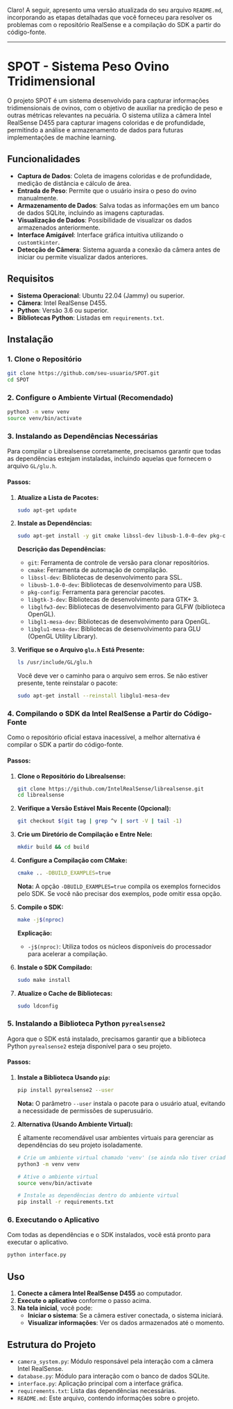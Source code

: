 Claro! A seguir, apresento uma versão atualizada do seu arquivo `README.md`, incorporando as etapas detalhadas que você forneceu para resolver os problemas com o repositório RealSense e a compilação do SDK a partir do código-fonte.

---

# SPOT - Sistema Peso Ovino Tridimensional

O projeto SPOT é um sistema desenvolvido para capturar informações tridimensionais de ovinos, com o objetivo de auxiliar na predição de peso e outras métricas relevantes na pecuária. O sistema utiliza a câmera Intel RealSense D455 para capturar imagens coloridas e de profundidade, permitindo a análise e armazenamento de dados para futuras implementações de machine learning.

## Funcionalidades

- **Captura de Dados**: Coleta de imagens coloridas e de profundidade, medição de distância e cálculo de área.
- **Entrada de Peso**: Permite que o usuário insira o peso do ovino manualmente.
- **Armazenamento de Dados**: Salva todas as informações em um banco de dados SQLite, incluindo as imagens capturadas.
- **Visualização de Dados**: Possibilidade de visualizar os dados armazenados anteriormente.
- **Interface Amigável**: Interface gráfica intuitiva utilizando o `customtkinter`.
- **Detecção de Câmera**: Sistema aguarda a conexão da câmera antes de iniciar ou permite visualizar dados anteriores.

## Requisitos

- **Sistema Operacional**: Ubuntu 22.04 (Jammy) ou superior.
- **Câmera**: Intel RealSense D455.
- **Python**: Versão 3.6 ou superior.
- **Bibliotecas Python**: Listadas em `requirements.txt`.

## Instalação

### 1. Clone o Repositório

```bash
git clone https://github.com/seu-usuario/SPOT.git
cd SPOT
```

### 2. Configure o Ambiente Virtual (Recomendado)

```bash
python3 -m venv venv
source venv/bin/activate
```

### 3. Instalando as Dependências Necessárias

Para compilar o Librealsense corretamente, precisamos garantir que todas as dependências estejam instaladas, incluindo aquelas que fornecem o arquivo `GL/glu.h`.

#### Passos:

1. **Atualize a Lista de Pacotes:**

   ```bash
   sudo apt-get update
   ```

2. **Instale as Dependências:**

   ```bash
   sudo apt-get install -y git cmake libssl-dev libusb-1.0-0-dev pkg-config libgtk-3-dev libglfw3-dev libgl1-mesa-dev libglu1-mesa-dev
   ```

   **Descrição das Dependências:**

   - `git`: Ferramenta de controle de versão para clonar repositórios.
   - `cmake`: Ferramenta de automação de compilação.
   - `libssl-dev`: Bibliotecas de desenvolvimento para SSL.
   - `libusb-1.0-0-dev`: Bibliotecas de desenvolvimento para USB.
   - `pkg-config`: Ferramenta para gerenciar pacotes.
   - `libgtk-3-dev`: Bibliotecas de desenvolvimento para GTK+ 3.
   - `libglfw3-dev`: Bibliotecas de desenvolvimento para GLFW (biblioteca OpenGL).
   - `libgl1-mesa-dev`: Bibliotecas de desenvolvimento para OpenGL.
   - `libglu1-mesa-dev`: Bibliotecas de desenvolvimento para GLU (OpenGL Utility Library).

3. **Verifique se o Arquivo `glu.h` Está Presente:**

   ```bash
   ls /usr/include/GL/glu.h
   ```

   Você deve ver o caminho para o arquivo sem erros. Se não estiver presente, tente reinstalar o pacote:

   ```bash
   sudo apt-get install --reinstall libglu1-mesa-dev
   ```

### 4. Compilando o SDK da Intel RealSense a Partir do Código-Fonte

Como o repositório oficial estava inacessível, a melhor alternativa é compilar o SDK a partir do código-fonte.

#### Passos:

1. **Clone o Repositório do Librealsense:**

   ```bash
   git clone https://github.com/IntelRealSense/librealsense.git
   cd librealsense
   ```

2. **Verifique a Versão Estável Mais Recente (Opcional):**

   ```bash
   git checkout $(git tag | grep ^v | sort -V | tail -1)
   ```

3. **Crie um Diretório de Compilação e Entre Nele:**

   ```bash
   mkdir build && cd build
   ```

4. **Configure a Compilação com CMake:**

   ```bash
   cmake .. -DBUILD_EXAMPLES=true
   ```

   **Nota:** A opção `-DBUILD_EXAMPLES=true` compila os exemplos fornecidos pelo SDK. Se você não precisar dos exemplos, pode omitir essa opção.

5. **Compile o SDK:**

   ```bash
   make -j$(nproc)
   ```

   **Explicação:**

   - `-j$(nproc)`: Utiliza todos os núcleos disponíveis do processador para acelerar a compilação.

6. **Instale o SDK Compilado:**

   ```bash
   sudo make install
   ```

7. **Atualize o Cache de Bibliotecas:**

   ```bash
   sudo ldconfig
   ```

### 5. Instalando a Biblioteca Python `pyrealsense2`

Agora que o SDK está instalado, precisamos garantir que a biblioteca Python `pyrealsense2` esteja disponível para o seu projeto.

#### Passos:

1. **Instale a Biblioteca Usando `pip`:**

   ```bash
   pip install pyrealsense2 --user
   ```

   **Nota:** O parâmetro `--user` instala o pacote para o usuário atual, evitando a necessidade de permissões de superusuário.

2. **Alternativa (Usando Ambiente Virtual):**

   É altamente recomendável usar ambientes virtuais para gerenciar as dependências do seu projeto isoladamente.

   ```bash
   # Crie um ambiente virtual chamado 'venv' (se ainda não tiver criado)
   python3 -m venv venv

   # Ative o ambiente virtual
   source venv/bin/activate

   # Instale as dependências dentro do ambiente virtual
   pip install -r requirements.txt
   ```

### 6. Executando o Aplicativo

Com todas as dependências e o SDK instalados, você está pronto para executar o aplicativo.

```bash
python interface.py
```

## Uso

1. **Conecte a câmera Intel RealSense D455** ao computador.
2. **Execute o aplicativo** conforme o passo acima.
3. **Na tela inicial**, você pode:
   - **Iniciar o sistema**: Se a câmera estiver conectada, o sistema iniciará.
   - **Visualizar informações**: Ver os dados armazenados até o momento.

## Estrutura do Projeto

- `camera_system.py`: Módulo responsável pela interação com a câmera Intel RealSense.
- `database.py`: Módulo para interação com o banco de dados SQLite.
- `interface.py`: Aplicação principal com a interface gráfica.
- `requirements.txt`: Lista das dependências necessárias.
- `README.md`: Este arquivo, contendo informações sobre o projeto.